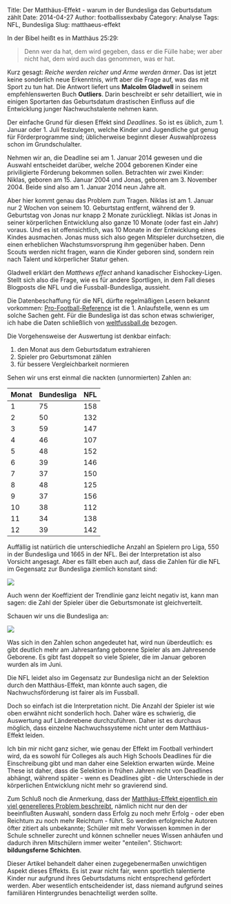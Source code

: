 Title: Der Matthäus-Effekt - warum in der Bundesliga das Geburtsdatum zählt
Date: 2014-04-27
Author: footballissexbaby
Category: Analyse
Tags: NFL, Bundesliga
Slug: matthaeus-effekt


In der Bibel heißt es in Matthäus 25:29:

>Denn wer da hat, dem wird gegeben, dass er die Fülle habe; wer aber nicht hat, dem wird auch das genommen, was er hat.

Kurz gesagt: *Reiche werden reicher und Arme werden ärmer*. Das ist jetzt keine sonderlich neue Erkenntnis, wirft aber die Frage auf, was das mit Sport zu tun hat. Die Antwort liefert uns **Malcolm Gladwell** in seinem empfehlenswerten Buch **Outliers**. Darin beschreibt er sehr detailliert, wie in einigen Sportarten das Geburtsdatum drastischen Einfluss auf die Entwicklung junger Nachwuchstalente nehmen kann.

Der einfache Grund für diesen Effekt sind *Deadlines*. So ist es üblich, zum 1. Januar oder 1. Juli festzulegen, welche Kinder und Jugendliche gut genug für Förderprogramme sind; üblicherweise beginnt dieser Auswahlprozess schon im Grundschulalter.

Nehmen wir an, die Deadline sei am 1. Januar 2014 gewesen und die Auswahl entscheidet darüber, welche 2004 geborenen Kinder eine priviligierte Förderung bekommen sollen. Betrachten wir zwei Kinder: Niklas, geboren am 15. Januar 2004 und Jonas, geboren am 3. November 2004. Beide sind also am 1. Januar 2014 neun Jahre alt.

Aber hier kommt genau das Problem zum Tragen. Niklas ist am 1. Januar nur 2 Wochen von seinem 10. Geburtstag entfernt, während der 9. Geburtstag von Jonas nur knapp 2 Monate zurückliegt. Niklas ist Jonas in seiner körperlichen Entwicklung also ganze 10 Monate (oder fast ein Jahr) voraus. Und es ist offensichtlich, was 10 Monate in der Entwicklung eines Kindes ausmachen. Jonas muss sich also gegen Mitspieler durchsetzen, die einen erheblichen Wachstumsvorsprung ihm gegenüber haben. Denn Scouts werden nicht fragen, wann die Kinder geboren sind, sondern rein nach Talent und körperlicher Statur gehen.

Gladwell erklärt den *Matthews effect* anhand kanadischer Eishockey-Ligen. Stellt sich also die Frage, wie es für andere Sportligen, in dem Fall dieses Blogposts die NFL und die Fussball-Bundesliga, aussieht.

Die Datenbeschaffung für die NFL dürfte regelmäßigen Lesern bekannt vorkommen: [Pro-Football-Reference](http://pro-football-reference.com) ist die 1. Anlaufstelle, wenn es um solche Sachen geht. Für die Bundesliga ist das schon etwas schwieriger, ich habe die Daten schließlich von [weltfussball.de](http://weltfussball.de) bezogen.

Die Vorgehensweise der Auswertung ist denkbar einfach:

1. den Monat aus dem Geburtsdatum extrahieren
2. Spieler pro Geburtsmonat zählen
3. für bessere Vergleichbarkeit normieren

Sehen wir uns erst einmal die nackten (unnormierten) Zahlen an:

<table class="table">
	<thead>
		<tr>
			<th>Monat</th>
			<th>Bundesliga</th>
			<th>NFL</th>
		</tr>
	</thead>
	<tbody>
		<tr><td>1</td><td>75</td><td>158</td></tr>
		<tr><td>2</td><td>50</td><td>132</td></tr>
		<tr><td>3</td><td>59</td><td>147</td></tr>
		<tr><td>4</td><td>46</td><td>107</td></tr>
		<tr><td>5</td><td>48</td><td>152</td></tr>
		<tr><td>6</td><td>39</td><td>146</td></tr>
		<tr><td>7</td><td>37</td><td>150</td></tr>
		<tr><td>8</td><td>48</td><td>125</td></tr>
		<tr><td>9</td><td>37</td><td>156</td></tr>
		<tr><td>10</td><td>38</td><td>112</td></tr>
		<tr><td>11</td><td>34</td><td>138</td></tr>
		<tr><td>12</td><td>39</td><td>142</td></tr>
	</tbody>
</table>

Auffällig ist natürlich die unterschiedliche Anzahl an Spielern pro Liga, 550 in der Bundesliga und 1665 in der NFL. Bei der Interpretation ist also Vorsicht angesagt. Aber es fällt eben auch auf, dass die Zahlen für die NFL im Gegensatz zur Bundesliga ziemlich konstant sind:

![]({filename}/images/matthews-nfl.png)

Auch wenn der Koeffizient der Trendlinie ganz leicht negativ ist, kann man sagen: die Zahl der Spieler über die Geburtsmonate ist gleichverteilt.

Schauen wir uns die Bundesliga an:

![]({filename}/images/matthews-bundesliga.png)

Was sich in den Zahlen schon angedeutet hat, wird nun überdeutlich: es gibt deutlich mehr am Jahresanfang geborene Spieler als am Jahresende Geborene. Es gibt fast doppelt so viele Spieler, die im Januar geboren wurden als im Juni.

Die NFL leidet also im Gegensatz zur Bundesliga nicht an der Selektion durch den Matthäus-Effekt, man könnte auch sagen, die Nachwuchsförderung ist fairer als im Fussball.

Doch so einfach ist die Interpretation nicht. Die Anzahl der Spieler ist wie oben erwähnt nicht sonderlich hoch. Daher wäre es schwierig, die Auswertung auf Länderebene durchzuführen. Daher ist es durchaus möglich, dass einzelne Nachwuchssysteme nicht unter dem Matthäus-Effekt leiden.

Ich bin mir nicht ganz sicher, wie genau der Effekt im Football verhindert wird, da es sowohl für Colleges als auch High Schools Deadlines für die Einschreibung gibt und man daher eine Selektion erwarten würde. Meine These ist daher, dass die Selektion in frühen Jahren nicht von Deadlines abhängt, während später - wenn es Deadlines gibt - die Unterschiede in der körperlichen Entwicklung nicht mehr so gravierend sind.

Zum Schluß noch die Anmerkung, dass der [Matthäus-Effekt eigentlich ein viel generelleres Problem beschreibt](http://de.wikipedia.org/wiki/Matth%C3%A4us-Effekt), nämlich nicht nur den der beeinflußten Auswahl, sondern dass Erfolg zu noch mehr Erfolg - oder eben Reichtum zu noch mehr Reichtum - führt. So werden erfolgreiche Autoren öfter zitiert als unbekannte; Schüler mit mehr Vorwissen kommen in der Schule schneller zurecht und können schneller neues Wissen anhäufen und dadurch ihren Mitschülern immer weiter "enteilen". Stichwort: **bildungsferne Schichten**.

Dieser Artikel behandelt daher einen zugegebenermaßen unwichtigen Aspekt dieses Effekts. Es ist zwar nicht fair, wenn sportlich talentierte Kinder nur aufgrund ihres Geburtsdatums nicht entsprechend gefördert werden. Aber wesentlich entscheidender ist, dass niemand aufgrund seines familiären Hintergrundes benachteiligt werden sollte.
